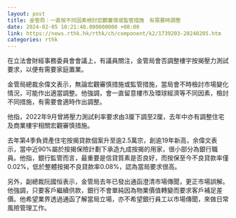 ```yaml
---
layout: post
title: 金管局：一直按不同因素檢討宏觀審慎或監管措施　有需要時調整
date: 2024-02-05 10:21:48.000000000 +08:00
link: https://news.rthk.hk/rthk/ch/component/k2/1739203-20240205.htm
categories: rthk
---
```


在立法會財經事務委員會會議上，有議員關注，金管局會否調整樓宇按揭壓力測試要求，以便有需要家庭置業。

金管局總裁余偉文表示，無論宏觀審慎措施或監管措施，當局會不時檢討市場變化情況，可能作出適當調整。他強調，會一直留意樓市及環球經濟等不同因素，檢討不同措施，有需要會適時作出調整。

他指，2022年9月曾將壓力測試利率要求由3厘下調至2厘，去年中亦有調整住宅及商業樓宇相關宏觀審慎措施。

去年第4季負資產住宅按揭貸款個案升至逾2.5萬宗，創逾19年新高，余偉文表示，當中近90%屬於按揭保險計劃下承造九成按揭的用家，很小部分為銀行職員。他指，銀行監管而言，最重要是信貸質素是否良好，而按保至今不良貸款率僅0.02%，低於整體按揭不良貸款率0.08%，認為當局要求很高。

另外，副總裁阮國恒表示，金管局去年已發出通函澄清市場傳聞，更正市場誤解。他強調，只要客戶繼續供款，銀行不會單純因為物業價值轉變而要求客戶補足差價。他希望業界透過通函了解當局立場，亦不希望銀行員工以市場傳聞，來做日常風險管理工作。
